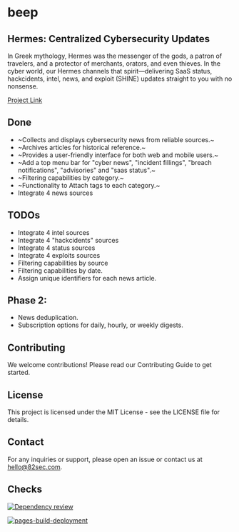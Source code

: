 # beep

## Hermes: Centralized Cybersecurity Updates

In Greek mythology, Hermes was the messenger of the gods, a patron of travelers, and a protector of merchants, orators, and even thieves. In the cyber world, our Hermes channels that spirit—delivering SaaS status, hackcidents, intel, news, and exploit (SHINE) updates straight to you with no nonsense.

[Project Link](https://matheo-lm.github.io/beep/#)

## Done
- ~Collects and displays cybersecurity news from reliable sources.~
- ~Archives articles for historical reference.~
- ~Provides a user-friendly interface for both web and mobile users.~
- ~Add a top menu bar for "cyber news", "incident fillings", "breach notifications", "advisories" and "saas status".~
- ~Filtering capabilities by category.~
- ~Functionality to Attach tags to each category.~
- Integrate 4 news sources

## TODOs
- Integrate 4 intel sources
- Integrate 4 "hackcidents" sources
- Integrate 4 status sources
- Integrate 4 exploits sources
- Filtering capabilities by source
- Filtering capabilities by date.
- Assign unique identifiers for each news article.

## Phase 2:
- News deduplication.
- Subscription options for daily, hourly, or weekly digests.


## Contributing
We welcome contributions! Please read our Contributing Guide to get started.

## License
This project is licensed under the MIT License - see the LICENSE file for details.

## Contact
For any inquiries or support, please open an issue or contact us at hello@82sec.com.

## Checks
[![Dependency review](https://github.com/matheo-lm/beep/actions/workflows/dependency-review.yml/badge.svg)](https://github.com/matheo-lm/beep/actions/workflows/dependency-review.yml)

[![pages-build-deployment](https://github.com/matheo-lm/beep/actions/workflows/pages/pages-build-deployment/badge.svg)](https://github.com/matheo-lm/beep/actions/workflows/pages/pages-build-deployment)